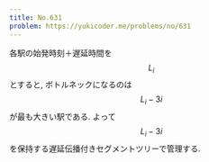 ```yaml
---
title: No.631
problem: https://yukicoder.me/problems/no/631
---
```

各駅の始発時刻＋遅延時間を $$ L_i $$ とすると, ボトルネックになるのは $$ L_i-3i $$ が最も大きい駅である. よって $$ L_i-3i $$ を保持する遅延伝播付きセグメントツリーで管理する.
